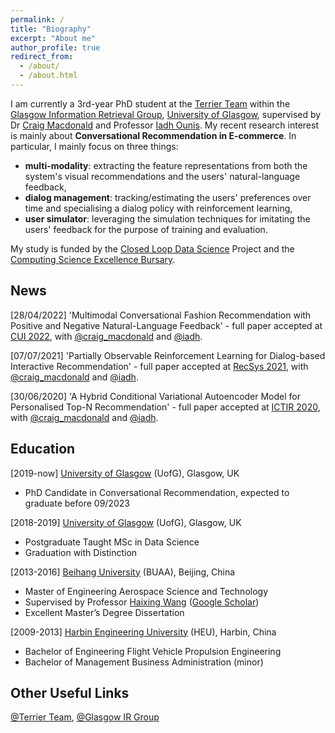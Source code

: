 ```yaml
---
permalink: /
title: "Biography"
excerpt: "About me"
author_profile: true
redirect_from: 
  - /about/
  - /about.html
---
```


I am currently a 3rd-year PhD student at the [Terrier Team](http://terrierteam.dcs.gla.ac.uk/index.html) within the [Glasgow Information Retrieval Group](https://www.gla.ac.uk/schools/computing/research/researchsections/ida-section/informationretrieval/#), [University of Glasgow](https://www.gla.ac.uk/), supervised by Dr [Craig Macdonald](http://www.dcs.gla.ac.uk/~craigm/) and Professor [Iadh Ounis](http://www.dcs.gla.ac.uk/~ounis/).
My recent research interest is mainly about **Conversational Recommendation in E-commerce**. In particular, I mainly focus on three things:
- **multi-modality**: extracting the feature representations from both the system's visual recommendations and the users' natural-language feedback,
- **dialog management**: tracking/estimating the users' preferences over time and specialising a dialog policy with reinforcement learning,
- **user simulator**: leveraging the simulation techniques for imitating the users' feedback for the purpose of training and evaluation.

My study is funded by the [Closed Loop Data Science](https://www.gla.ac.uk/schools/computing/research/researchsections/ida-section/closedloop/) Project and the [Computing Science Excellence Bursary](https://www.gla.ac.uk/scholarships/schoolofcomputingscienceinternationalexcellenceawards/).

News
------
[28/04/2022] 'Multimodal Conversational Fashion Recommendation with Positive and Negative Natural-Language Feedback' - full paper accepted at [CUI 2022](https://www.conversationaluserinterfaces.org/2022/), with [@craig_macdonald](https://twitter.com/craig_macdonald) and [@iadh](https://twitter.com/iadh).

[07/07/2021] 'Partially Observable Reinforcement Learning for Dialog-based Interactive Recommendation' - full paper accepted at [RecSys 2021](https://recsys.acm.org/recsys21/), with [@craig_macdonald](https://twitter.com/craig_macdonald) and [@iadh](https://twitter.com/iadh).

[30/06/2020] 'A Hybrid Conditional Variational Autoencoder Model for Personalised Top-N Recommendation' - full paper accepted at [ICTIR 2020](https://ictir2020.org/), with [@craig_macdonald](https://twitter.com/craig_macdonald) and [@iadh](https://twitter.com/iadh).

Education
------
[2019-now]  [University of Glasgow](https://www.gla.ac.uk/) (UofG), Glasgow, UK
- PhD Candidate in Conversational Recommendation, expected to graduate before 09/2023

[2018-2019] [University of Glasgow](https://www.gla.ac.uk/) (UofG), Glasgow, UK
- Postgraduate Taught            MSc in Data Science
- Graduation with Distinction

[2013-2016] [Beihang University](https://ev.buaa.edu.cn/) (BUAA), Beijing, China
- Master of Engineering          Aerospace Science and Technology
- Supervised by Professor [Haixing Wang](http://www.sa.buaa.edu.cn/info/1150/6863.htm) ([Google Scholar](https://scholar.google.com/citations?user=8tWY8XAAAAAJ&hl=en))
- Excellent Master’s Degree Dissertation

[2009-2013] [Harbin Engineering University](https://english.hrbeu.edu.cn/) (HEU), Harbin, China
- Bachelor of Engineering        Flight Vehicle Propulsion Engineering
- Bachelor of Management         Business Administration (minor)

Other Useful Links
------
[@Terrier Team](https://twitter.com/terrierteam), [@Glasgow IR Group](https://twitter.com/IR_Glasgow)
